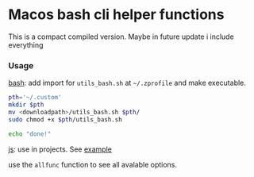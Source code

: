 # Macos bash cli helper functions

This is a compact compiled version.
Maybe in future update i include everything


### Usage
[bash](utils/utils_bash.sh): add import for `utils_bash.sh` at `~/.zprofile` and make executable.
  
``` sh
pth='~/.custom'
mkdir $pth
mv <downloadpath>/utils_bash.sh $pth/ 
sudo chmod +x $pth/utils_bash.sh

echo "done!"
```

[js](utils/utils_js_canvas.js): use in projects. See [example](examples/jsPerlin)


use the `allfunc` function to see all avalable options.
